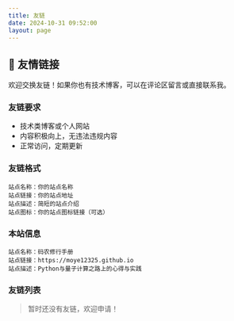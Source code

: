 ```yaml
---
title: 友链
date: 2024-10-31 09:52:00
layout: page
---
```


## 🔗 友情链接

欢迎交换友链！如果你也有技术博客，可以在评论区留言或直接联系我。

### 友链要求

- 技术类博客或个人网站
- 内容积极向上，无违法违规内容
- 正常访问，定期更新

### 友链格式

```
站点名称：你的站点名称
站点链接：你的站点地址
站点描述：简短的站点介绍
站点图标：你的站点图标链接（可选）
```

### 本站信息

```
站点名称：码农修行手册
站点链接：https://moye12325.github.io
站点描述：Python与量子计算之路上的心得与实践
```

### 友链列表

> 暂时还没有友链，欢迎申请！
